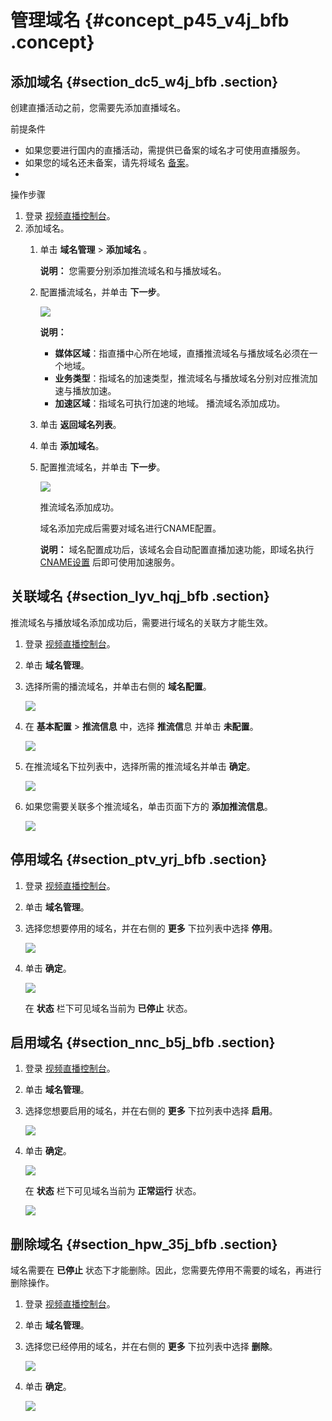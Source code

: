 # 管理域名 {#concept_p45_v4j_bfb .concept}

## 添加域名 {#section_dc5_w4j_bfb .section}

创建直播活动之前，您需要先添加直播域名。

前提条件

-   如果您要进行国内的直播活动，需提供已备案的域名才可使用直播服务。
-   如果您的域名还未备案，请先将域名 [备案](https://beian.aliyun.com/?spm=5176.doc25418.416540.19.8SzHLY)。
-   
操作步骤

1.  登录 [视频直播控制台](https://live.console.aliyun.com/#/live/domains)。
2.  添加域名。
    1.  单击 **域名管理** \> **添加域名** 。

        **说明：** 您需要分别添加推流域名和与播放域名。

    2.  配置播流域名，并单击 **下一步**。

        ![](http://static-aliyun-doc.oss-cn-hangzhou.aliyuncs.com/assets/img/20689/154113921811515_zh-CN.png)

        **说明：** 

        -   **媒体区域**：指直播中心所在地域，直播推流域名与播放域名必须在一个地域。
        -   **业务类型**：指域名的加速类型，推流域名与播放域名分别对应推流加速与播放加速。
        -   **加速区域**：指域名可执行加速的地域。
        播流域名添加成功。

    3.  单击 **返回域名列表**。
    4.  单击 **添加域名**。
    5.  配置推流域名，并单击 **下一步**。

        ![](http://static-aliyun-doc.oss-cn-hangzhou.aliyuncs.com/assets/img/20689/154113921811516_zh-CN.png)

        推流域名添加成功。

        域名添加完成后需要对域名进行CNAME配置。

        **说明：** 域名配置成功后，该域名会自动配置直播加速功能，即域名执行 [CNAME设置](cn.zh-CN/用户指南/域名管理/解析CNAME.md#) 后即可使用加速服务。


## 关联域名 {#section_lyv_hqj_bfb .section}

推流域名与播放域名添加成功后，需要进行域名的关联方才能生效。

1.  登录 [视频直播控制台](https://live.console.aliyun.com/#/live/domains)。
2.  单击 **域名管理**。
3.  选择所需的播流域名，并单击右侧的 **域名配置**。

    ![](http://static-aliyun-doc.oss-cn-hangzhou.aliyuncs.com/assets/img/20689/154113921811517_zh-CN.png)

4.  在 **基本配置** \> **推流信息** 中，选择 **推流信**息 并单击 **未配置**。

    ![](http://static-aliyun-doc.oss-cn-hangzhou.aliyuncs.com/assets/img/20689/154113921811518_zh-CN.png)

5.  在推流域名下拉列表中，选择所需的推流域名并单击 **确定**。

    ![](http://static-aliyun-doc.oss-cn-hangzhou.aliyuncs.com/assets/img/20689/154113921811519_zh-CN.png)

6.  如果您需要关联多个推流域名，单击页面下方的 **添加推流信息**。

    ![](http://static-aliyun-doc.oss-cn-hangzhou.aliyuncs.com/assets/img/20689/154113921811520_zh-CN.png)


## 停用域名 {#section_ptv_yrj_bfb .section}

1.  登录 [视频直播控制台](https://live.console.aliyun.com/?spm=5176.2020520001.1001.56.5YMnm3#/live/domains)。
2.  单击 **域名管理**。
3.  选择您想要停用的域名，并在右侧的 **更多** 下拉列表中选择 **停用**。

    ![](http://static-aliyun-doc.oss-cn-hangzhou.aliyuncs.com/assets/img/20689/154113921811527_zh-CN.png)

4.  单击 **确定**。

    ![](http://static-aliyun-doc.oss-cn-hangzhou.aliyuncs.com/assets/img/20689/154113921811529_zh-CN.png)

    在 **状态** 栏下可见域名当前为 **已停止** 状态。


## 启用域名 {#section_nnc_b5j_bfb .section}

1.  登录 [视频直播控制台](https://live.console.aliyun.com/?spm=a2c4g.11186623.2.19.51f61d92dE4irz#/live/domains)。
2.  单击 **域名管理**。
3.  选择您想要启用的域名，并在右侧的 **更多** 下拉列表中选择 **启用**。

    ![](http://static-aliyun-doc.oss-cn-hangzhou.aliyuncs.com/assets/img/20689/154113921811532_zh-CN.png)

4.  单击 **确定**。

    ![](http://static-aliyun-doc.oss-cn-hangzhou.aliyuncs.com/assets/img/20689/154113921811533_zh-CN.png)

    在 **状态** 栏下可见域名当前为 **正常运行** 状态。

    ![](http://static-aliyun-doc.oss-cn-hangzhou.aliyuncs.com/assets/img/20689/154113921811534_zh-CN.png)


## 删除域名 {#section_hpw_35j_bfb .section}

域名需要在 **已停止** 状态下才能删除。因此，您需要先停用不需要的域名，再进行删除操作。

1.  登录 [视频直播控制台](https://live.console.aliyun.com/?spm=a2c4g.11186623.2.23.51f61d92dE4irz#/live/domains)。
2.  单击 **域名管理**。
3.  选择您已经停用的域名，并在右侧的 **更多** 下拉列表中选择 **删除**。

    ![](http://static-aliyun-doc.oss-cn-hangzhou.aliyuncs.com/assets/img/20689/154113921811535_zh-CN.png)

4.  单击 **确定**。

    ![](http://static-aliyun-doc.oss-cn-hangzhou.aliyuncs.com/assets/img/20689/154113921811536_zh-CN.png)


